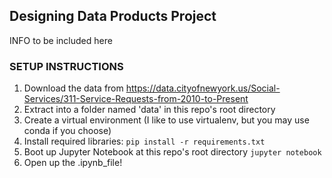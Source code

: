 ## Designing Data Products Project

INFO to be included here

### SETUP INSTRUCTIONS

1. Download the data from https://data.cityofnewyork.us/Social-Services/311-Service-Requests-from-2010-to-Present
2. Extract into a folder named 'data' in this repo's root directory
3. Create a virtual environment (I like to use virtualenv, but you may use conda if you choose)
4. Install required libraries: ```pip install -r requirements.txt```
5. Boot up Jupyter Notebook at this repo's root directory ```jupyter notebook```
6. Open up the .ipynb_file!


